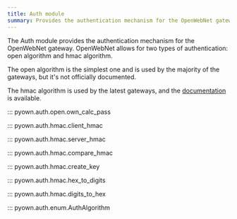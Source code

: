 ```yaml
---
title: Auth module
summary: Provides the authentication mechanism for the OpenWebNet gateway.
---
```


The Auth module provides the authentication mechanism for the OpenWebNet gateway.
OpenWebNet allows for two types of authentication: open algorithm and hmac algorithm.

The open algorithm is the simplest one and is used by the majority of the gateways, but it's not officially documented.

The hmac algorithm is used by the latest gateways,
and the [documentation](https://developer.legrand.com/uploads/2019/12/Hmac.pdf) is available.


::: pyown.auth.open.own_calc_pass


::: pyown.auth.hmac.client_hmac

::: pyown.auth.hmac.server_hmac

::: pyown.auth.hmac.compare_hmac

::: pyown.auth.hmac.create_key

::: pyown.auth.hmac.hex_to_digits

::: pyown.auth.hmac.digits_to_hex


::: pyown.auth.enum.AuthAlgorithm
